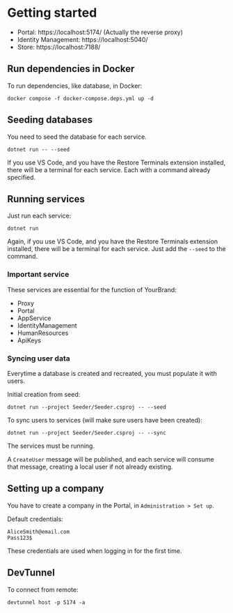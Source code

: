 # Getting started

* Portal: https://localhost:5174/ (Actually the reverse proxy)
* Identity Management: https://localhost:5040/
* Store: https://localhost:7188/

## Run dependencies in Docker

To run dependencies, like database, in Docker:

```
docker compose -f docker-compose.deps.yml up -d
```

## Seeding databases

You need to seed the database for each service.

```
dotnet run -- --seed
```

If you use VS Code, and you have the Restore Terminals extension installed, there will be a terminal for each service. Each with a command already specified.

## Running services

Just run each service:

```
dotnet run
```

Again, if you use VS Code, and you have the Restore Terminals extension installed, there will be a terminal for each service. Just add the ``--seed`` to the command.

### Important service

These services are essential for the function of YourBrand:

* Proxy
* Portal
* AppService
* IdentityManagement
* HumanResources
* ApiKeys

### Syncing user data

Everytime a database is created and recreated, you must populate it with users.

Initial creation from seed:

```
dotnet run --project Seeder/Seeder.csproj -- --seed
```

To sync users to services (will make sure users have been created):

```
dotnet run --project Seeder/Seeder.csproj -- --sync
```

The services must be running.

A ``CreateUser`` message will be published, and each service will consume that message, creating a local user if not already existing.

## Setting up a company

You have to create a company in the Portal, in ``Administration > Set up``.

Default credentials:

```
AliceSmith@email.com
Pass123$
```

These credentials are used when logging in for the first time.

## DevTunnel

To connect from remote:

```
devtunnel host -p 5174 -a
```